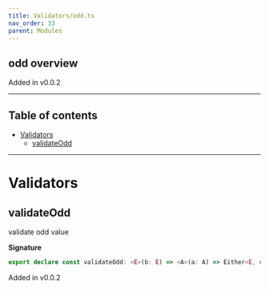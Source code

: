 ```yaml
---
title: Validators/odd.ts
nav_order: 33
parent: Modules
---
```


## odd overview

Added in v0.0.2

---

<h2 class="text-delta">Table of contents</h2>

- [Validators](#validators)
  - [validateOdd](#validateodd)

---

# Validators

## validateOdd

validate odd value

**Signature**

```ts
export declare const validateOdd: <E>(b: E) => <A>(a: A) => Either<E, unknown extends A ? any : A>
```

Added in v0.0.2
